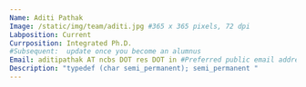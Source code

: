 ```yaml
---
Name: Aditi Pathak
Image: /static/img/team/aditi.jpg #365 x 365 pixels, 72 dpi
Labposition: Current
Currposition: Integrated Ph.D.
#Subsequent:  update once you become an alumnus
Email: aditipathak AT ncbs DOT res DOT in #Preferred public email address
Description: "typedef (char semi_permanent); semi_permanent "
---
```



